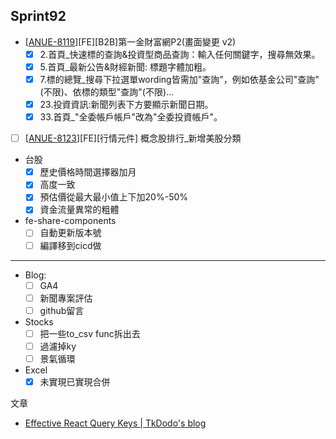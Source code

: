 ## Sprint92
*  \[[ANUE-8119](https://cnyesrd.atlassian.net/browse/ANUE-8119)\][FE][B2B]第一金財富網P2(畫面變更 v2)
	* [x] 2.首頁_快速標的查詢&投資型商品查詢：輸入任何關鍵字，搜尋無效果。
	* [x] 5.首頁_最新公告&財經新聞: 標題字體加粗。
	* [x] 7.標的總覽_搜尋下拉選單wording皆需加"查詢"，例如依基金公司"查詢"(不限)、依標的類型"查詢"(不限)...
	* [x] 23.投資資訊:新聞列表下方要顯示新聞日期。
	* [x] 33.首頁_"全委帳戶帳戶"改為"全委投資帳戶"。
* [ ] \[[ANUE-8123](https://cnyesrd.atlassian.net/browse/ANUE-8123)\][FE][行情元件] 概念股排行_新增美股分類
* 台股
	* [x] 歷史價格時間選擇器加月
	* [x] 高度一致
	* [x] 預估價從最大最小值上下加20%-50%
	* [x] 資金流量異常的粗體

*  fe-share-components
	* [ ] 自動更新版本號
	* [ ] 編譯移到cicd做

 ---
 
 * Blog: 
	* [ ] GA4
	* [ ] 新聞專案評估
	* [ ] github留言
*  Stocks
	* [ ] 把一些to_csv func拆出去
	* [ ] 過濾掉ky
	* [ ] 景氣循環
*  Excel
	* [x] 未實現已實現合併

文章
 * [Effective React Query Keys | TkDodo's blog](https://tkdodo.eu/blog/effective-react-query-keys#colocate)